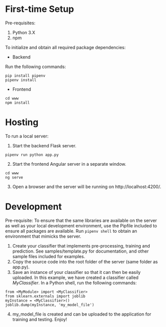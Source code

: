 # First-time Setup
Pre-requisites:
1. Python 3.X
2. npm

To initialize and obtain all required package dependencies:

- Backend

Run the following commands:

```
pip install pipenv
pipenv install
```

- Frontend

```
cd www
npm install

```

# Hosting

To run a local server:

1. Start the backend Flask server.
```
pipenv run python app.py
```

2. Start the frontend Angular server in a separate window.
```
cd www
ng serve
```

3. Open a browser and the server will be running on http://localhost:4200/.


# Development

Pre-requisite:
To ensure that the same libraries are available on the server as well as your local development environment, use the Pipfile included to ensure all packages are available. Run `pipenv shell` to obtain an environment that mimicks the server.

1. Create your classifier that implements pre-processing, training and prediction. See samples/template.py for documentation, and other sample files included for examples.
2. Copy the source code into the root folder of the server (same folder as app.py).
3. Save an instance of your classifier so that it can then be easily uploaded.
In this example, we have created a classifier called *MyClassifier*. In a Python shell, run the following commands:
```
from <MyModule> import <MyClassifier>
from sklearn.externals import joblib
myInstance = <MyClassifier>()
joblib.dump(myInstance, 'my_model_file')
```
4. my_model_file is created and can be uploaded to the application for training and testing. Enjoy!